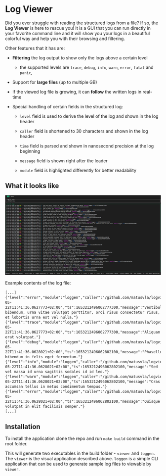# Log Viewer

Did you ever struggle with reading the structured logs from a file? If so, the **Log Viewer** is here to rescue you!
It is a GUI that you can run directly in your favorite command line and it will show you your logs in a beautiful colorful way and help you with their browsing and filtering.

Other features that it has are:

* **Filtering** the log output to show only the logs above a certain level

    - the supported levels are `trace`, `debug`, `info`, `warn`, `error`, `fatal` and `panic`,

* Support for **large files** (up to multiple GB)

* If the viewed log file is growing, it can **follow** the written logs in real-time

* Special handling of certain fields in the structured log:    

    * `level` field is used to derive the level of the log and shown in the log header    

    * `caller` field is shortened to 30 characters and shown in the log header
    * `time` field is parsed and shown in nanosecond precision at the log beginning
    * `message` field is shown right after the leader
    * `module` field is highlighted differently for better readability

## What it looks like

![application screenshot](./doc/screen.jpg)

Example contents of the log file:
```
[...]
{"level":"error","module":"loggen","caller":"/github.com/matusvla/logviewer/cmd/loggen/main.go:52","time":"2022-05-22T11:41:36.0627773+02:00","ts":1653212496062777300,"message":"Vestibulum bibendum, urna vitae volutpat porttitor, orci risus consectetur risus, et lobortis urna est vel nulla."}
{"level":"trace","module":"loggen","caller":"/github.com/matusvla/logviewer/cmd/loggen/main.go:52","time":"2022-05-22T11:41:36.0627773+02:00","ts":1653212496062777300,"message":"Aliquam erat volutpat."}
{"level":"debug","module":"loggen","caller":"/github.com/matusvla/logviewer/cmd/loggen/main.go:52","time":"2022-05-22T11:41:36.0628021+02:00","ts":1653212496062802100,"message":"Phasellus bibendum in felis eget fermentum."}
{"level":"info","module":"loggen","caller":"/github.com/matusvla/logviewer/cmd/loggen/main.go:52","time":"2022-05-22T11:41:36.0628021+02:00","ts":1653212496062802100,"message":"Sed vel massa id urna sagittis sodales id id leo."}
{"level":"warn","module":"loggen","caller":"/github.com/matusvla/logviewer/cmd/loggen/main.go:52","time":"2022-05-22T11:41:36.0628021+02:00","ts":1653212496062802100,"message":"Cras accumsan tellus in metus condimentum tempus."}
{"level":"error","module":"loggen","caller":"/github.com/matusvla/logviewer/cmd/loggen/main.go:52","time":"2022-05-22T11:41:36.0628021+02:00","ts":1653212496062802100,"message":"Quisque volutpat in elit facilisis semper."}
[...]
```

## Installation

To install the application clone the repo and run `make build` 
command in the root folder. 
    
This will generate two executables in the build folder - `viewer` and `loggen`. The `viewer` is the visual application described above. `loggen` is a simple CLI application that can be used to generate sample log files to viewable by `viewer`.
 





